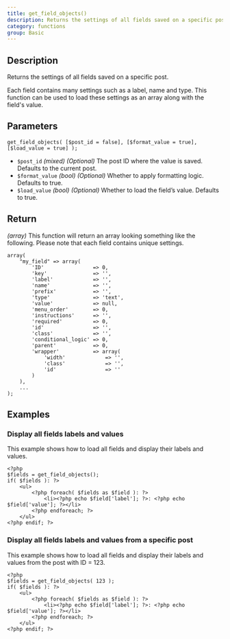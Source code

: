 ```yaml
---
title: get_field_objects()
description: Returns the settings of all fields saved on a specific post.
category: functions
group: Basic
---
```


## Description
Returns the settings of all fields saved on a specific post.

Each field contains many settings such as a label, name and type. This function can be used to load these settings as an array along with the field's value.

## Parameters
```
get_field_objects( [$post_id = false], [$format_value = true], [$load_value = true] );
```
- `$post_id`		*(mixed)*	*(Optional)*	The post ID where the value is saved. Defaults to the current post.
- `$format_value`	*(bool)*	*(Optional)*	Whether to apply formatting logic. Defaults to true.
- `$load_value`		*(bool)*	*(Optional)*	Whether to load the field’s value. Defaults to true.

## Return
*(array)* This function will return an array looking something like the following. Please note that each field contains unique settings.
```
array(
	"my_field" => array(
		'ID'				=> 0,
		'key'				=> '',
		'label'				=> '',
		'name'				=> '',
		'prefix'			=> '',
		'type'				=> 'text',
		'value'				=> null,
		'menu_order'		=> 0,
		'instructions'		=> '',
		'required'			=> 0,
		'id'				=> '',
		'class'				=> '',
		'conditional_logic'	=> 0,
		'parent'			=> 0,
		'wrapper'			=> array(
			'width'				=> '',
			'class'				=> '',
			'id'				=> ''
		)
	),
	...
);
```

## Examples

### Display all fields labels and values
This example shows how to load all fields and display their labels and values.
```
<?php
$fields = get_field_objects();
if( $fields ): ?>
	<ul>
		<?php foreach( $fields as $field ): ?>
			<li><?php echo $field['label']; ?>: <?php echo $field['value']; ?></li>
		<?php endforeach; ?>
	</ul>
<?php endif; ?>
```
### Display all fields labels and values from a specific post
This example shows how to load all fields and display their labels and values from the post with ID = 123.
```
<?php
$fields = get_field_objects( 123 );
if( $fields ): ?>
	<ul>
		<?php foreach( $fields as $field ): ?>
			<li><?php echo $field['label']; ?>: <?php echo $field['value']; ?></li>
		<?php endforeach; ?>
	</ul>
<?php endif; ?>
```
